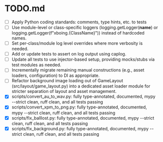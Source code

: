 # TODO.md

- [ ] Apply Python coding standards: comments, type hints, etc. to tests
- [ ] Use module-level or class-specific loggers (logging.getLogger(__name__) or logging.getLogger(f"xboing.{ClassName}")) instead of hardcoded names.
- [ ] Set per-class/module log level overrides where more verbosity is needed.
- [ ] Add or update tests to assert on log output using caplog.
- [ ] Update all tests to use injector-based setup, providing mocks/stubs via test modules as needed.
- [ ] Incrementally migrate remaining manual constructions (e.g., asset loaders, configuration) to DI as appropriate.
- [ ] Refactor background image loading out of GameLayout (src/layout/game_layout.py) into a dedicated asset loader module for stricter separation of layout and asset management.
- [x] scripts/convert_au_to_wav.py: fully type-annotated, documented, mypy --strict clean, ruff clean, and all tests passing
- [x] scripts/convert_xpm_to_png.py: fully type-annotated, documented, mypy --strict clean, ruff clean, and all tests passing
- [x] scripts/fix_balllost.py: fully type-annotated, documented, mypy --strict clean, ruff clean, and all tests passing
- [x] scripts/fix_background.py: fully type-annotated, documented, mypy --strict clean, ruff clean, and all tests passing
